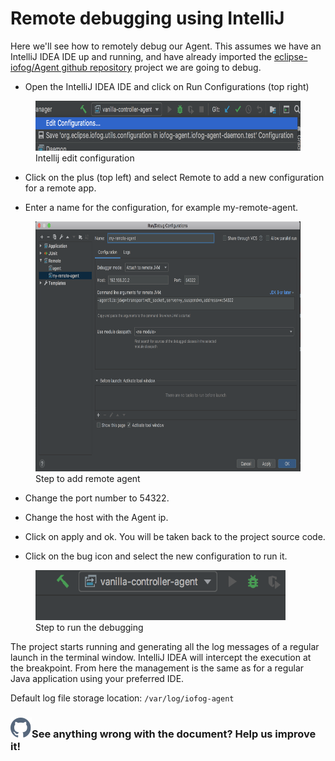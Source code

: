 # Remote debugging using IntelliJ

Here we'll see how to remotely debug our Agent. This assumes we have an IntelliJ IDEA IDE up and running, and have already imported the <a href="https://github.com/eclipse-iofog/Agent.git">eclipse-iofog/Agent github repository</a> project we are going to debug.

- Open the IntelliJ IDEA IDE and click on Run Configurations (top right)

<figure>
    <img src="/static/images/edit-configuration.png" alt="" height="80px" width="500px"/>
    <figcaption>Intellij edit configuration</figcaption>
</figure>

- Click on the plus (top left) and select Remote to add a new configuration for a remote app.

- Enter a name for the configuration, for example my-remote-agent.

<figure>
    <img src="/static/images/add-remote-agent.png" alt="" height="400px" width="500px"/>
    <figcaption>Step to add remote agent</figcaption>
</figure>

- Change the port number to 54322.

- Change the host with the Agent ip.

- Click on apply and ok.
  You will be taken back to the project source code.

- Click on the bug icon and select the new configuration to run it.

<figure>
    <img src="/static/images/run-debug.png" alt="" height="80px" width="400px"/>
    <figcaption>Step to run the debugging</figcaption>
</figure>

The project starts running and generating all the log messages of a regular launch in the terminal window. IntelliJ IDEA will intercept the execution at the breakpoint. From here the management is the same as for a regular Java application using your preferred IDE.

Default log file storage location: `/var/log/iofog-agent`

<aside class="notifications contribute">
  <h3><img src="/static/images/icos/ico-github.svg" alt=""/>See anything wrong with the document? Help us improve it!</h3>
  <a href="https://github.com/eclipse-iofog/iofog.org/edit/develop/content/docs/3.0/reference-agent/debugging.md"
    target="_blank">
    
  </a>
</aside>
